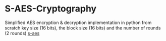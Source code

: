 # S-AES-Cryptography
Simplified AES encryption &amp; decryption implementation in python from scratch
key size (16 bits), the block size (16 bits) and the number of rounds (2 rounds)
[s-aes](https://github.com/YehiaOnGit/S-AES-Cryptography/assets/93736300/93650dbb-5014-490b-bc6d-e5cf3f2a8a1f)
